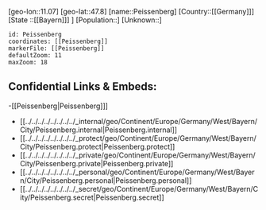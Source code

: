 ﻿---
location: [47.8,11.07]
mapzoom: [7,12] 
mapmarker: city 
type: City
tags:
- geo/City


SpocWebEntityId: 33279
isDeleted: false
confidential: public

---
[geo-lon::11.07]
[geo-lat::47.8]
[name::Peissenberg]
[Country::[[Germany]]]
[State ::[[Bayern]]] ]
[Population::]
[Unknown::]


```leaflet
id: Peissenberg
coordinates: [[Peissenberg]]
markerFile: [[Peissenberg]]
defaultZoom: 11 
maxZoom: 18
```


## Confidential Links & Embeds: 
-[[Peissenberg|Peissenberg]]] 
- [[../../../../../../../../_internal/geo/Continent/Europe/Germany/West/Bayern/City/Peissenberg.internal|Peissenberg.internal]] 
- [[../../../../../../../../_protect/geo/Continent/Europe/Germany/West/Bayern/City/Peissenberg.protect|Peissenberg.protect]] 
- [[../../../../../../../../_private/geo/Continent/Europe/Germany/West/Bayern/City/Peissenberg.private|Peissenberg.private]] 
- [[../../../../../../../../_personal/geo/Continent/Europe/Germany/West/Bayern/City/Peissenberg.personal|Peissenberg.personal]] 
- [[../../../../../../../../_secret/geo/Continent/Europe/Germany/West/Bayern/City/Peissenberg.secret|Peissenberg.secret]] 

